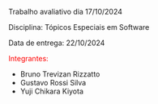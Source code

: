 Trabalho avaliativo dia 17/10/2024 

Disciplina: Tópicos Especiais em Software

Data de entrega: 22/10/2024

<span style="color: red;">Integrantes:
- Bruno Trevizan Rizzatto
- Gustavo Rossi Silva
- Yuji Chikara Kiyota</span>
